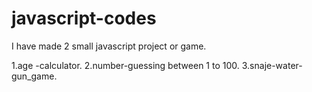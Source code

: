 # javascript-codes
I have made 2 small javascript project or game. 

1.age -calculator. 
2.number-guessing between 1 to 100.
3.snaje-water-gun_game.
